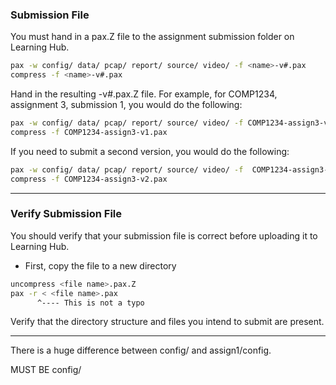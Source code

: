 ### Submission File


You must hand in a pax.Z file to the assignment submission folder on Learning Hub.


```bash
pax -w config/ data/ pcap/ report/ source/ video/ -f <name>-v#.pax
compress -f <name>-v#.pax
```

Hand in the resulting <name>-v#.pax.Z file.
For example, for COMP1234, assignment 3, submission 1, you would do the following:


```bash
pax -w config/ data/ pcap/ report/ source/ video/ -f COMP1234-assign3-v1.pax
compress -f COMP1234-assign3-v1.pax
```

If you need to submit a second version, you would do the following:

```bash
pax -w config/ data/ pcap/ report/ source/ video/ -f  COMP1234-assign3-v2.pax
compress -f COMP1234-assign3-v2.pax
```

---

### Verify Submission File

You should verify that your submission file is correct before uploading it to Learning Hub.

- First, copy the file to a new directory

```bash
uncompress <file name>.pax.Z
pax -r < <file name>.pax
	  ^---- This is not a typo
```

Verify that the directory structure and files you intend to submit are present.

---


There is a huge difference between config/ and assign1/config.

MUST BE config/
